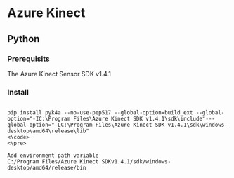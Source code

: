 # Azure Kinect

## Python

### Prerequisits

The Azure Kinect Sensor SDK v1.4.1


### Install

<pre>
<code>
pip install pyk4a --no-use-pep517 --global-option=build_ext --global-option="-IC:\Program Files\Azure Kinect SDK v1.4.1\sdk\include"---global-option="-LC:\Program Files\Azure Kinect SDK v1.4.1\sdk\windows-desktop\amd64\release\lib"
<\code>
<\pre>

Add environment path variable
C:/Program Files/Azure Kinect SDKv1.4.1/sdk/windows-desktop/amd64/release/bin

